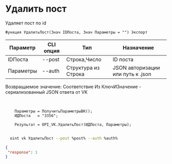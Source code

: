 ﻿---
sidebar_position: 3
---

# Удалить пост
 Удаляет пост по id



`Функция УдалитьПост(Знач IDПоста, Знач Параметры = "") Экспорт`

  | Параметр | CLI опция | Тип | Назначение |
  |-|-|-|-|
  | IDПоста | --post | Строка,Число | ID поста |
  | Параметры | --auth | Структура из Строка | JSON авторизации или путь к .json |

  
  Возвращаемое значение:   Соответствие Из КлючИЗначение - сериализованный JSON ответа от VK

<br/>




```bsl title="Пример кода"
    Параметры = ПолучитьПараметрыВК();
    ИДПоста   = "3356";

    Результат = OPI_VK.УдалитьПост(ИДПоста, Параметры);
```



```sh title="Пример команды CLI"
    
  oint vk УдалитьПост --post %post% --auth %auth%

```

```json title="Результат"
{
 "response": 1
}
```
